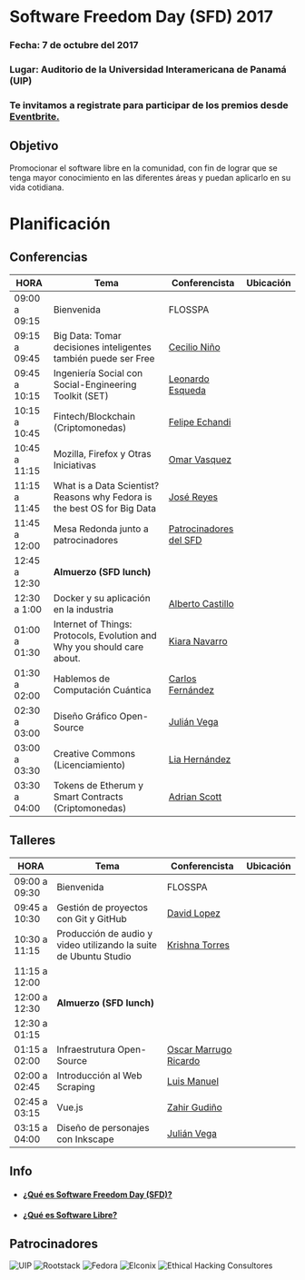 # Software Freedom Day (SFD)  2017

### Fecha:  7 de octubre del 2017
### Lugar: Auditorio de la Universidad Interamericana de Panamá (UIP)

### Te invitamos a registrate para participar de los premios desde [Eventbrite.](https://www.eventbrite.com/e/software-freedom-day-tickets-38042449992)


## Objetivo
Promocionar el software libre en la comunidad, 
con fin de lograr que se tenga mayor conocimiento en las 
diferentes áreas y puedan aplicarlo en su vida cotidiana.



# Planificación

## Conferencias
|     HORA      |                                Tema                                  |  Conferencista | Ubicación|
|---------------|----------------------------------------------------------------------|----------------|----------|
| 09:00 a 09:15 | Bienvenida                                                           | FLOSSPA        |          |
| 09:15 a 09:45 | Big Data: Tomar decisiones inteligentes también puede ser Free | [Cecilio Niño](https://pa.linkedin.com/in/cecilio-niño-aa778a39) ||
| 09:45 a 10:15 | Ingeniería Social con Social-Engineering Toolkit (SET) | [Leonardo Esqueda](https://github.com/ShaoranD3) ||
| 10:15 a 10:45 | Fintech/Blockchain (Criptomonedas)| [Felipe Echandi ]() ||
| 10:45 a 11:15 | Mozilla, Firefox y Otras Iniciativas | [Omar Vasquez](https://mozillians.org/es/u/omar.vasquezlima/) ||
| 11:15 a 11:45 | What is a Data Scientist? Reasons why Fedora is the best OS for Big Data | [José Reyes](https://github.com/yosef7/) ||
| 11:45 a 12:00 | Mesa Redonda junto a patrocinadores |[Patrocinadores del SFD]()||
| 12:45 a 12:30 | __Almuerzo (SFD lunch)__ |||
| 12:30 a 1:00  | Docker y su aplicación en la industria |[Alberto Castillo](http://albertocg.com/)|| 
| 01:00 a 01:30 | Internet of Things: Protocols, Evolution and Why you should care about. | [Kiara Navarro](https://www.kiaranavarro.com/)||
| 01:30 a 02:00 | Hablemos de Computación Cuántica| [Carlos Fernández]()||
| 02:30 a 03:00 | Diseño Gráfico Open-Source | [Julián Vega](http://www.arpiasoftware.com/)| 
| 03:00 a 03:30 | Creative Commons (Licenciamiento)|[Lia Hernández]()||  
| 03:30 a 04:00 | Tokens de Etherum y Smart Contracts (Criptomonedas) | [Adrian Scott]() ||

## Talleres
|     HORA      |                                Tema                                  |  Conferencista | Ubicación|
|---------------|----------------------------------------------------------------------|----------------|----------|
| 09:00 a 09:30| Bienvenida                                                           | FLOSSPA        |          |
| 09:45 a 10:30 | Gestión de proyectos con Git y GitHub| [David Lopez](https://twitter.com/David25LO?lang=es) ||
| 10:30 a 11:15 | Producción de audio y video utilizando la suite de Ubuntu Studio | [Krishna Torres]() ||
| 11:15 a 12:00 |  |  ||
| 12:00 a 12:30 | __Almuerzo (SFD lunch)__ |||
| 12:30 a 01:15 |  |  ||
| 01:15 a 02:00 | Infraestrutura Open-Source | [Oscar Marrugo Ricardo](https://pa.linkedin.com/in/oscar-marrugo-ricardo-a558a573) ||
| 02:00 a 02:45 | Introducción al Web Scraping| [Luis Manuel](https://github.com/blackfile) ||
| 02:45 a 03:15 | Vue.js | [Zahir Gudiño](https://twitter.com/zgudino?lang=es)|| 
| 03:15 a 04:00 | Diseño de personajes con Inkscape | [Julián Vega](http://www.arpiasoftware.com/) ||


## Info 
- #### [¿Qué es Software Freedom Day (SFD)?](/info/whatSFD.md)
- #### [¿Qué es Software Libre?](/info/whatis.md)

## Patrocinadores
![UIP]( http://portal.uip.edu.pa/resources/images/institutions/banner_uip.png) ![Rootstack](https://www.drupal.org/files/Rootstack_0.png) ![Fedora](https://fedoraproject.org/w/uploads/2/2d/Logo_fedoralogo.png) ![Elconix](http://www.elconix.com/wp-content/uploads/2014/05/logo_elconix.png) ![Ethical Hacking Consultores](http://ehacking.com.bo/wp-content/uploads/2015/05/nlogoEHC.png)
